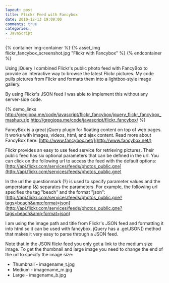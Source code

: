```yaml
---
layout: post
title: Flickr Feed with Fancybox
date: 2010-12-13 19:09:00
comments: true
categories:
- JavaScript
---
```


{% container img-container %}
  {% asset_img flickr_fancybox_screenshot.jpg "Flickr with Fancybox" %}
{% endcontainer %}

Using jQuery I combined Flickr's public photo feed with FancyBox to provide an interactive way to browse the latest Flickr pictures. My code pulls pictures from Flickr and formats them into a lightbox-style image gallery.

<!--more-->


By using Flickr's JSON feed I was able to implement this without any server-side code.


{% demo_links http://gregjopa.me/code/javascript/flickr_fancybox/jquery_flickr_fancybox_mashup.zip
  http://gregjopa.me/code/javascript/flickr_fancybox/ %}


FancyBox is a great jQuery plugin for floating content on top of web pages. It works with images, videos, html, and ajax content. Read more about FancyBox here: [http://www.fancybox.net/](http://www.fancybox.net/)

Flickr provides an easy to use feed service for retrieving pictures. Their public feed has six optional parameters that can be defined in the url. You can click on the following url to access the feed with the default options: [http://api.flickr.com/services/feeds/photos_public.gne](http://api.flickr.com/services/feeds/photos_public.gne)

In the url the questionmark (?) is used to specify parameter values and the amperstamp (&amp;) separates the parameters. For example, the following url specifies the tag "beach" and the format "json": [http://api.flickr.com/services/feeds/photos_public.gne?tags=beach&amp;format=json]
(http://api.flickr.com/services/feeds/photos_public.gne?tags=beach&amp;format=json)

I am using the image path and title from Flickr's JSON feed and formatting it into html so it can be used with fancybox. jQuery has a .getJSON() method that makes it very easy to parse through a JSON feed.

Note that in the JSON flickr feed you only get a link to the medium size image. To get the thumbnail and large image you need to change the end of the url to specify the image size:

* Thumbnail - imagename_t.jpg
* Medium - imagename_m.jpg
* Large - imagename_b.jpg
